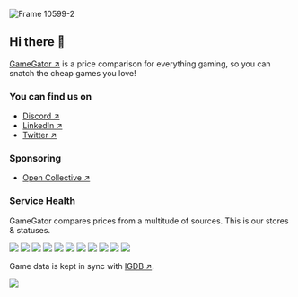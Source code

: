 ![Frame 10599-2](https://github.com/gamegatornet/.github/assets/35841182/8141088b-c368-47e8-a4b7-a3f53d805792)

## Hi there 👋

[GameGator ↗](https://gamegator.net) is a price comparison for everything gaming, so you can snatch the cheap games you love!

### You can find us on
* [Discord ↗](https://discord.com/invite/GRD85KY)
* [LinkedIn ↗](https://www.linkedin.com/company/gamegator)
* [Twitter ↗](https://twitter.com/gamegatornet)

### Sponsoring
* [Open Collective ↗](https://opencollective.com/gamegator)

### Service Health
GameGator compares prices from a multitude of sources. This is our stores & statuses.

![](https://healthchecks.io/badge/787e8634-e44a-48a8-bd4f-6656aa/oqU6UpXs/2game.svg)
![](https://healthchecks.io/badge/787e8634-e44a-48a8-bd4f-6656aa/UpIoJOwx/eneba.svg)
![](https://healthchecks.io/badge/787e8634-e44a-48a8-bd4f-6656aa/yDI7I9Lr/epic.svg)
![](https://healthchecks.io/badge/787e8634-e44a-48a8-bd4f-6656aa/RyhNg5st/fanatical.svg)
![](https://healthchecks.io/badge/787e8634-e44a-48a8-bd4f-6656aa/1BJ2oTjP/gog.svg)
![](https://healthchecks.io/badge/787e8634-e44a-48a8-bd4f-6656aa/hi2wH9Un/greenmangaming.svg)
![](https://healthchecks.io/badge/787e8634-e44a-48a8-bd4f-6656aa/nCDLCxrR/hrk.svg)
![](https://healthchecks.io/badge/787e8634-e44a-48a8-bd4f-6656aa/RPGacxlA/k4g.svg)
![](https://healthchecks.io/badge/787e8634-e44a-48a8-bd4f-6656aa/1QN-doTn/kinguin.svg)
![](https://healthchecks.io/badge/787e8634-e44a-48a8-bd4f-6656aa/gTOAql-2/mmoga.svg)
![](https://healthchecks.io/badge/787e8634-e44a-48a8-bd4f-6656aa/fv0Gw6KH/steam.svg)

Game data is kept in sync with [IGDB ↗](https://www.igdb.com).

![](https://healthchecks.io/badge/787e8634-e44a-48a8-bd4f-6656aa/RU0EJE8j/igdb.svg)






